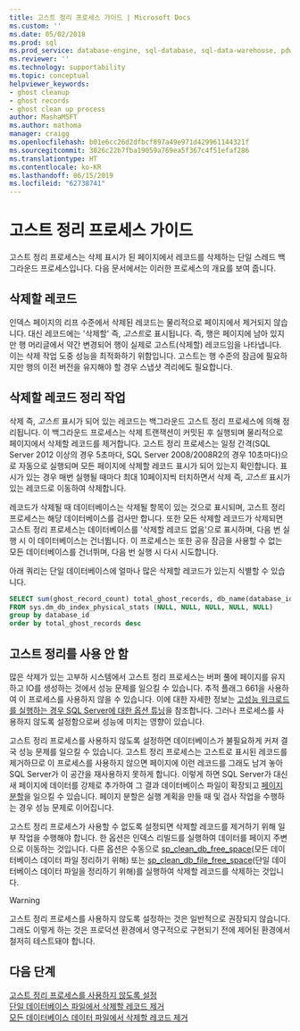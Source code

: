 ```yaml
---
title: 고스트 정리 프로세스 가이드 | Microsoft Docs
ms.custom: ''
ms.date: 05/02/2018
ms.prod: sql
ms.prod_service: database-engine, sql-database, sql-data-warehouse, pdw
ms.reviewer: ''
ms.technology: supportability
ms.topic: conceptual
helpviewer_keywords:
- ghost cleanup
- ghost records
- ghost clean up process
author: MashaMSFT
ms.author: mathoma
manager: craigg
ms.openlocfilehash: b01e6cc26d2dfbcf897a49e971d429961144321f
ms.sourcegitcommit: 3026c22b7fba19059a769ea5f367c4f51efaf286
ms.translationtype: HT
ms.contentlocale: ko-KR
ms.lasthandoff: 06/15/2019
ms.locfileid: "62738741"
---
```

# <a name="ghost-cleanup-process-guide"></a>고스트 정리 프로세스 가이드

고스트 정리 프로세스는 삭제 표시가 된 페이지에서 레코드를 삭제하는 단일 스레드 백그라운드 프로세스입니다. 다음 문서에서는 이러한 프로세스의 개요를 보여 줍니다.

## <a name="ghost-records"></a>삭제할 레코드

인덱스 페이지의 리프 수준에서 삭제된 레코드는 물리적으로 페이지에서 제거되지 않습니다. 대신 레코드에는 '삭제할' 즉, *고스트*로 표시됩니다. 즉, 행은 페이지에 남아 있지만 행 머리글에서 약간 변경되어 행이 실제로 고스트(삭제할) 레코드임을 나타냅니다. 이는 삭제 작업 도중 성능을 최적화하기 위함입니다. 고스트는 행 수준의 잠금에 필요하지만 행의 이전 버전을 유지해야 할 경우 스냅샷 격리에도 필요합니다.

## <a name="ghost-record-cleanup-task"></a>삭제할 레코드 정리 작업

삭제 즉, *고스트* 표시가 되어 있는 레코드는 백그라운드 고스트 정리 프로세스에 의해 정리됩니다. 이 백그라운드 프로세스는 삭제 트랜잭션이 커밋된 후 실행되며 물리적으로 페이지에서 삭제할 레코드를 제거합니다. 고스트 정리 프로세스는 일정 간격(SQL Server 2012 이상의 경우 5초마다, SQL Server 2008/2008R2의 경우 10초마다)으로 자동으로 실행되며 모든 페이지에 삭제할 레코드 표시가 되어 있는지 확인합니다. 표시가 있는 경우 매번 실행될 때마다 최대 10페이지씩 터치하면서 삭제 즉, *고스트* 표시가 있는 레코드로 이동하여 삭제합니다.

레코드가 삭제될 때 데이터베이스는 삭제될 항목이 있는 것으로 표시되며, 고스트 정리 프로세스는 해당 데이터베이스를 검사만 합니다. 또한 모든 삭제할 레코드가 삭제되면 고스트 정리 프로세스는 데이터베이스를 '삭제할 레코드 없음'으로 표시하며, 다음 번 실행 시 이 데이터베이스는 건너뜁니다. 이 프로세스는 또한 공유 잠금을 사용할 수 없는 모든 데이터베이스를 건너뛰며, 다음 번 실행 시 다시 시도합니다.

아래 쿼리는 단일 데이터베이스에 얼마나 많은 삭제할 레코드가 있는지 식별할 수 있습니다. 

 ```sql
 SELECT sum(ghost_record_count) total_ghost_records, db_name(database_id) 
 FROM sys.dm_db_index_physical_stats (NULL, NULL, NULL, NULL, NULL)
 group by database_id
 order by total_ghost_records desc
```

## <a name="disable-the-ghost-cleanup"></a>고스트 정리를 사용 안 함

많은 삭제가 있는 고부하 시스템에서 고스트 정리 프로세스는 버퍼 풀에 페이지를 유지하고 IO를 생성하는 것에서 성능 문제를 일으킬 수 있습니다. 추적 플래그 661을 사용하여 이 프로세스를 사용하지 않을 수 있습니다. 이에 대한 자세한 정보는 [고성능 워크로드를 실행하는 경우 SQL Server에 대한 옵션 튜닝](https://support.microsoft.com/help/920093/tuning-options-for-sql-server-when-running-in-high-performance-workloa)을 참조합니다. 그러나 프로세스를 사용하지 않도록 설정함으로써 성능에 미치는 영향이 있습니다.

고스트 정리 프로세스를 사용하지 않도록 설정하면 데이터베이스가 불필요하게 커져 결국 성능 문제를 일으킬 수 있습니다. 고스트 정리 프로세스는 고스트로 표시된 레코드를 제거하므로 이 프로세스를 사용하지 않으면 페이지에 이런 레코드를 그래도 남겨 놓아 SQL Server가 이 공간을 재사용하지 못하게 합니다. 이렇게 하면 SQL Server가 대신 새 페이지에 데이터를 강제로 추가하여 그 결과 데이터베이스 파일이 확장되고 [페이지 분할](indexes/specify-fill-factor-for-an-index.md)을 일으킬 수 있습니다. 페이지 분할은 실행 계획을 만들 때 및 검사 작업을 수행하는 경우 성능 문제로 이어집니다. 

고스트 정리 프로세스가 사용할 수 없도록 설정되면 삭제할 레코드를 제거하기 위해 일부 작업을 수행해야 합니다. 한 옵션은 인덱스 리빌드를 실행하여 데이터를 페이지 주변으로 이동하는 것입니다. 다른 옵션은 수동으로 [sp_clean_db_free_space](system-stored-procedures/sp-clean-db-free-space-transact-sql.md)(모든 데이터베이스 데이터 파일 정리하기 위해) 또는 [sp_clean_db_file_free_space](system-stored-procedures/sp-clean-db-file-free-space-transact-sql.md)(단일 데이터베이스 데이터 파일을 정리하기 위해)를 실행하여 삭제할 레코드를 삭제하는 것입니다.

 >[!warning]
 > 고스트 정리 프로세스를 사용하지 않도록 설정하는 것은 일반적으로 권장되지 않습니다. 그래도 이렇게 하는 것은 프로덕션 환경에서 영구적으로 구현되기 전에 제어된 환경에서 철저히 테스트돼야 합니다.


## <a name="next-steps"></a>다음 단계  
[고스트 정리 프로세스를 사용하지 않도록 설정](https://support.microsoft.com/help/920093/tuning-options-for-sql-server-when-running-in-high-performance-workloa)
<br>[단일 데이터베이스 파일에서 삭제할 레코드 제거](system-stored-procedures/sp-clean-db-file-free-space-transact-sql.md)
<br>[모든 데이터베이스 데이터 파일에서 삭제할 레코드 제거](system-stored-procedures/sp-clean-db-free-space-transact-sql.md)


